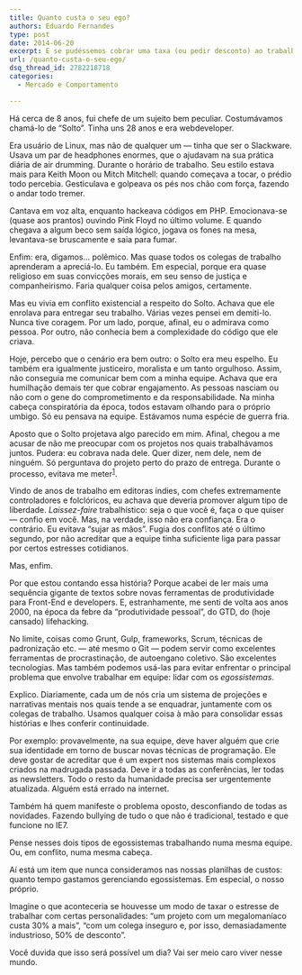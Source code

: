 ```yaml
---
title: Quanto custa o seu ego?
authors: Eduardo Fernandes
type: post
date: 2014-06-20
excerpt: E se pudéssemos cobrar uma taxa (ou pedir desconto) ao trabalharmos com certo tipo de personalidades?
url: /quanto-custa-o-seu-ego/
dsq_thread_id: 2782218718
categories:
  - Mercado e Comportamento

---
```

Há cerca de 8 anos, fui chefe de um sujeito bem peculiar. Costumávamos chamá-lo de &#8220;Solto&#8221;. Tinha uns 28 anos e era webdeveloper.

Era usuário de Linux, mas não de qualquer um — tinha que ser o Slackware. Usava um par de headphones enormes, que o ajudavam na sua prática diária de air drumming. Durante o horário de trabalho. Seu estilo estava mais para Keith Moon ou Mitch Mitchell: quando começava a tocar, o prédio todo percebia. Gesticulava e golpeava os pés nos chão com força, fazendo o andar todo tremer.

Cantava em voz alta, enquanto hackeava códigos em PHP. Emocionava-se (quase aos prantos) ouvindo Pink Floyd no último volume. E quando chegava a algum beco sem saída lógico, jogava os fones na mesa, levantava-se bruscamente e saia para fumar.

Enfim: era, digamos… polêmico. Mas quase todos os colegas de trabalho aprenderam a apreciá-lo. Eu também. Em especial, porque era quase religioso em suas convicções morais, em seu senso de justiça e companheirismo. Faria qualquer coisa pelos amigos, certamente.

Mas eu vivia em conflito existencial a respeito do Solto. Achava que ele enrolava para entregar seu trabalho. Várias vezes pensei em demiti-lo. Nunca tive coragem. Por um lado, porque, afinal, eu o admirava como pessoa. Por outro, não conhecia bem a complexidade do código que ele criava.

Hoje, percebo que o cenário era bem outro: o Solto era meu espelho. Eu também era igualmente justiceiro, moralista e um tanto orgulhoso. Assim, não conseguia me comunicar bem com a minha equipe. Achava que era humilhação demais ter que cobrar engajamento. As pessoas nasciam ou não com o gene do comprometimento e da responsabilidade. Na minha cabeça conspiratória da época, todos estavam olhando para o próprio umbigo. Só eu pensava na equipe. Estávamos numa espécie de guerra fria.

Aposto que o Solto projetava algo parecido em mim. Afinal, chegou a me acusar de não me preocupar com os projetos nos quais trabalhávamos juntos. Pudera: eu cobrava nada dele. Quer dizer, nem dele, nem de ninguém. Só perguntava do projeto perto do prazo de entrega. Durante o processo, evitava me meter<sup id="fnref:1"><a href="1" rel="footnote">1</a></sup>.

Vindo de anos de trabalho em editoras indies, com chefes extremamente controladores e folclóricos, eu achava que deveria promover algum tipo de liberdade. _Laissez-faire_ trabalhístico: seja o que você é, faça o que quiser — confio em você. Mas, na verdade, isso não era confiança. Era o contrário. Eu evitava &#8220;sujar as mãos&#8221;. Fugia dos conflitos até o último segundo, por não acreditar que a equipe tinha suficiente liga para passar por certos estresses cotidianos.

Mas, enfim.

Por que estou contando essa história? Porque acabei de ler mais uma sequência gigante de textos sobre novas ferramentas de produtividade para Front-End e developers. E, estranhamente, me senti de volta aos anos 2000, na época da febre da &#8220;produtividade pessoal&#8221;, do GTD, do (hoje cansado) lifehacking.

No limite, coisas como Grunt, Gulp, frameworks, Scrum, técnicas de padronização etc. — até mesmo o Git — podem servir como excelentes ferramentas de procrastinação, de autoengano coletivo. São excelentes tecnologias. Mas também podemos usá-las para evitar enfrentar o principal problema que envolve trabalhar em equipe: lidar com os _egossistemas_.

Explico. Diariamente, cada um de nós cria um sistema de projeções e narrativas mentais nos quais tende a se enquadrar, juntamente com os colegas de trabalho. Usamos qualquer coisa à mão para consolidar essas histórias e lhes conferir continuidade.

Por exemplo: provavelmente, na sua equipe, deve haver alguém que crie sua identidade em torno de buscar novas técnicas de programação. Ele deve gostar de acreditar que é um expert nos sistemas mais complexos criados na madrugada passada. Deve ir a todas as conferências, ler todas as newsletters. Todo o resto da humanidade precisa ser urgentemente atualizada. Alguém está errado na internet.

Também há quem manifeste o problema oposto, desconfiando de todas as novidades. Fazendo bullying de tudo o que não é tradicional, testado e que funcione no IE7.

Pense nesses dois tipos de egossistemas trabalhando numa mesma equipe. Ou, em conflito, numa mesma cabeça.

Aí está um item que nunca consideramos nas nossas planilhas de custos: quanto tempo gastamos gerenciando egossistemas. Em especial, o nosso próprio.

Imagine o que aconteceria se houvesse um modo de taxar o estresse de trabalhar com certas personalidades: &#8220;um projeto com um megalomaníaco custa 30% a mais&#8221;, &#8220;com um colega inseguro e, por isso, demasiadamente industrioso, 50% de desconto&#8221;.

Você duvida que isso será possível um dia? Vai ser meio caro viver nesse mundo.

[^1]:    
    Naquela época, não pensávamos em coisas como Agile.<a href="1" rev="footnote">&#8617;</a>